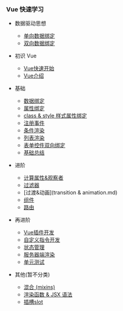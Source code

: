 <!--_sidebar.md -->

### Vue 快速学习

- 数据驱动思想

  - [单向数据绑定](data-bind.md)
  - [双向数据绑定](two-way-data-binding.md)

- 初识 Vue

  + [Vue快速开始](qick-start.md)
  + [Vue介绍](introduction.md)

- 基础

  - [数据绑定](vue-data-bind.md)
  - [属性绑定](attr-bind.md)
  - [class & style 样式属性绑定](class&style.md)
  - [注册事件](register-events.md)
  - [条件渲染](condition-render.md)
  - [列表渲染](list-render.md)
  - [表单控件双向绑定](form-control-two-way-data-bind.md)
  - [基础总结]()

- 进阶

  - [计算属性&观察者](computed&watcher.md)
  - [过滤器](filters.md)
  - [过渡&动画](transition & animation.md)
  - [组件](component.md)
  - [路由](router.md)

- 再进阶

  - [Vue插件开发](vue-plugin-dev.md)
  - [自定义指令开发](custom-directive.md)
  - [状态管理](state-manage.md)
  - [服务器端渲染](server-side-render.md)
  - [单元测试](unit-test.md)

- 其他(暂不分类)

  - [混合 (mixins)](mixins.md)
  - [渲染函数 & JSX 语法](https://cn.vuejs.org/v2/guide/render-function.html)
  - [插槽slot](slot.md)

  ​